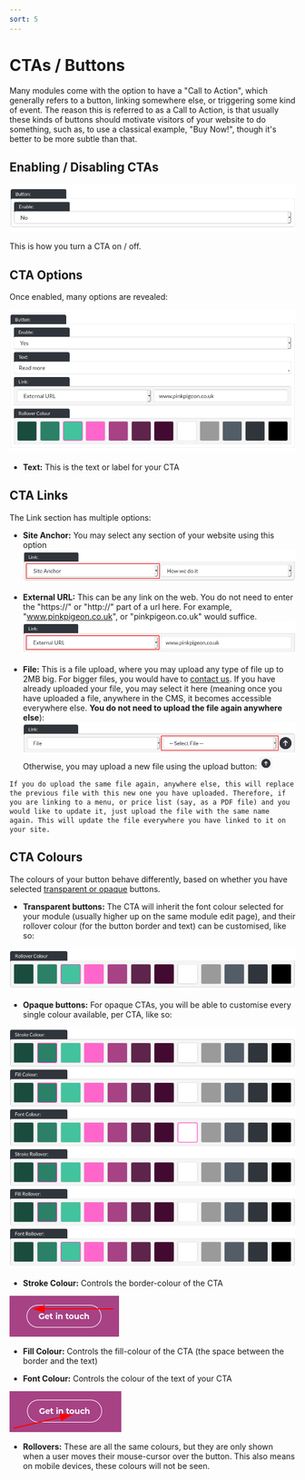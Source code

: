 ```yaml
---
sort: 5
---
```


# CTAs / Buttons

Many modules come with the option to have a "Call to Action", which generally refers to a button, linking somewhere else, or triggering some kind of event. The reason this is referred to as a Call to Action, is that usually these kinds of buttons should motivate visitors of your website to do something, such as, to use a classical example, "Buy Now!", though it's better to be more subtle than that.

## Enabling / Disabling CTAs

![Image of the option to enable / disable CTAs within modules](https://raw.githubusercontent.com/pinkpigeondocs/Pink-Pigeon-Documentation/master/docs/4_General_Components/images/general_components_button_enable.png)

This is how you turn a CTA on / off.

## CTA Options

Once enabled, many options are revealed:

![Image of the CTA options](https://raw.githubusercontent.com/pinkpigeondocs/Pink-Pigeon-Documentation/master/docs/4_General_Components/images/general_components_all_cta_options.png)

- **Text:** This is the text or label for your CTA

## CTA Links

The Link section has multiple options:

- **Site Anchor:** You may select any section of your website using this option ![Image of the CTA option, site anchor](https://raw.githubusercontent.com/pinkpigeondocs/Pink-Pigeon-Documentation/master/docs/4_General_Components/images/general_components_cta_links_anchor.png)

- **External URL:** This can be any link on the web. You do not need to enter the "https://" or "http://" part of a url here. For example, "www.pinkpigeon.co.uk", or "pinkpigeon.co.uk" would suffice. ![Image of the CTA option, external url](https://raw.githubusercontent.com/pinkpigeondocs/Pink-Pigeon-Documentation/master/docs/4_General_Components/images/general_components_cta_links_external.png)

- **File:** This is a file upload, where you may upload any type of file up to 2MB big. For bigger files, you would have to [contact us](https://cms.pinkpigeon.co.uk/contact). If you have already uploaded your file, you may select it here (meaning once you have uploaded a file, anywhere in the CMS, it becomes accessible everywhere else. **You do not need to upload the file again anywhere else**): ![Image of the CTA option, files](https://raw.githubusercontent.com/pinkpigeondocs/Pink-Pigeon-Documentation/master/docs/4_General_Components/images/general_components_cta_links_file.png) Otherwise, you may upload a new file using the upload button: ![Image of the up-arrow for file uploads](https://raw.githubusercontent.com/pinkpigeondocs/Pink-Pigeon-Documentation/master/docs/common_elements_images/up_arrow_icon.png)

```tip
If you do upload the same file again, anywhere else, this will replace the previous file with this new one you have uploaded. Therefore, if you are linking to a menu, or price list (say, as a PDF file) and you would like to update it, just upload the file with the same name again. This will update the file everywhere you have linked to it on your site.
```

## CTA Colours

The colours of your button behave differently, based on whether you have selected [transparent or opaque](https://pinkpigeondocs.github.io/Pink-Pigeon-Documentation/5_Pages/1_essentials.html#advanced-users-buttons) buttons.

- **Transparent buttons:** The CTA will inherit the font colour selected for your module (usually higher up on the same module edit page), and their rollover colour (for the button border and text) can be customised, like so:

![Image of the CTA option, rollover colour](https://raw.githubusercontent.com/pinkpigeondocs/Pink-Pigeon-Documentation/master/docs/4_General_Components/images/general_components_cta_rollover.png)

- **Opaque buttons:** For opaque CTAs, you will be able to customise every single colour available, per CTA, like so:

![Image of the CTA option, all colours](https://raw.githubusercontent.com/pinkpigeondocs/Pink-Pigeon-Documentation/master/docs/4_General_Components/images/general_components_cta_all_colour_options.png)

- **Stroke Colour:** Controls the border-colour of the CTA

![Image of the CTA option, stroke colour](https://raw.githubusercontent.com/pinkpigeondocs/Pink-Pigeon-Documentation/master/docs/4_General_Components/images/general_components_cta_stroke.png)

- **Fill Colour:** Controls the fill-colour of the CTA (the space between the border and the text)

- **Font Colour:** Controls the colour of the text of your CTA

![Image of the CTA option, font colour](https://raw.githubusercontent.com/pinkpigeondocs/Pink-Pigeon-Documentation/master/docs/4_General_Components/images/general_components_cta_text.png)

- **Rollovers:** These are all the same colours, but they are only shown when a user moves their mouse-cursor over the button. This also means on mobile devices, these colours will not be seen.